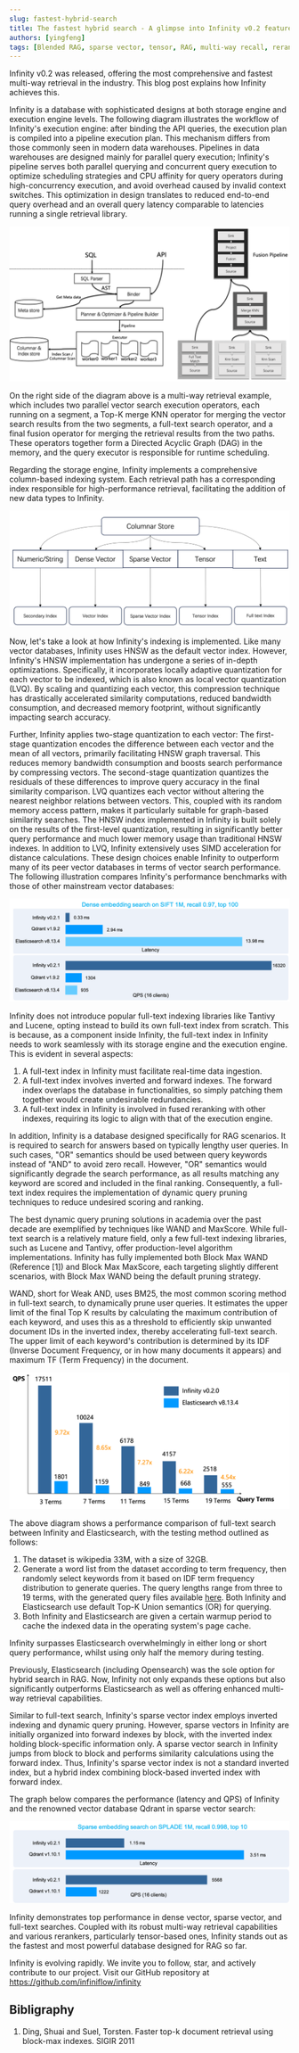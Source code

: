 ```yaml
---
slug: fastest-hybrid-search
title: The fastest hybrid search - A glimpse into Infinity v0.2 features
authors: [yingfeng]
tags: [Blended RAG, sparse vector, tensor, RAG, multi-way recall, reranker, ]
---
```


Infinity v0.2 was released, offering the most comprehensive and fastest multi-way retrieval in the industry. This blog post explains how Infinity achieves this.

Infinity is a database with sophisticated designs at both storage engine and execution engine levels. The following diagram illustrates the workflow of Infinity's execution engine: after binding the API queries, the execution plan is compiled into a pipeline execution plan. This mechanism differs from those commonly seen in modern data warehouses. Pipelines in data warehouses are designed mainly for parallel query execution; Infinity's pipeline serves both parallel querying and concurrent query execution to optimize scheduling strategies and CPU affinity for query operators during high-concurrency execution, and avoid overhead caused by invalid context switches. This optimization in design translates to reduced end-to-end query overhead and an overall query latency comparable to latencies running a single retrieval library.<!--truncate--> 

![](./sql_parser_api_binder.PNG)

On the right side of the diagram above is a multi-way retrieval example, which includes two parallel vector search execution operators, each running on a segment, a Top-K merge KNN operator for merging the vector search results from the two segments, a full-text search operator, and a final fusion operator for merging the retrieval results from the two paths. These operators together form a Directed Acyclic Graph (DAG) in the memory, and the query executor is responsible for runtime scheduling.

Regarding the storage engine, Infinity implements a comprehensive column-based indexing system. Each retrieval path has a corresponding index responsible for high-performance retrieval, facilitating the addition of new data types to Infinity.

![](./columnar_store.PNG)

Now, let's take a look at how Infinity's indexing is implemented. Like many vector databases, Infinity uses HNSW as the default vector index. However, Infinity's HNSW implementation has undergone a series of in-depth optimizations. Specifically, it incorporates locally adaptive quantization for each vector to be indexed, which is also known as local vector quantization (LVQ). By scaling and quantizing each vector, this compression technique has drastically accelerated similarity computations, reduced bandwidth consumption, and decreased memory footprint, without significantly impacting search accuracy. 



Further, Infinity applies two-stage quantization to each vector: The first-stage quantization encodes the difference between each vector and the mean of all vectors, primarily facilitating HNSW graph traversal.  This reduces memory bandwidth consumption and boosts search performance by compressing vectors. The second-stage quantization quantizes the residuals of these differences to improve query accuracy in the final similarity comparison. LVQ quantizes each vector without altering the nearest neighbor relations between vectors. This, coupled with its random memory access pattern, makes it particularly suitable for graph-based similarity searches. The HNSW index implemented in Infinity is built solely on the results of the first-level quantization, resulting in significantly better query performance and much lower memory usage than traditional HNSW indexes. In addition to LVQ, Infinity extensively uses SIMD acceleration for distance calculations. These design choices enable Infinity to outperform many of its peer vector databases in terms of vector search performance. The following illustration compares Infinity's performance benchmarks with those of other mainstream vector databases:

![](./dense_embedding_search.PNG)

Infinity does not introduce popular full-text indexing libraries like Tantivy and Lucene, opting instead to build its own full-text index from scratch. This is because, as a component inside Infinity, the full-text index in Infinity needs to work seamlessly with its storage engine and the execution engine. This is evident in several aspects:

1. A full-text index in Infinity must facilitate real-time data ingestion.
2. A full-text index involves inverted and forward indexes. The forward index overlaps the database in functionalities, so simply patching them together would create undesirable redundancies.
3. A full-text index in Infinity is involved in fused reranking with other indexes, requiring its logic to align with that of the execution engine.

In addition, Infinity is a database designed specifically for RAG scenarios. It is required to search for answers based on typically lengthy user queries. In such cases, "OR" semantics should be used between query keywords instead of "AND" to avoid zero recall. However, "OR" semantics would significantly degrade the search performance, as all results matching any keyword are scored and included in the final ranking. Consequently, a full-text index requires the implementation of dynamic query pruning techniques to reduce undesired scoring and ranking. 

The best dynamic query pruning solutions in academia over the past decade are exemplified by techniques like WAND and MaxScore. While full-text search is a relatively mature field, only a few full-text indexing libraries, such as Lucene and Tantivy, offer production-level algorithm implementations. Infinity has fully implemented both Block Max WAND (Reference [1]) and Block Max MaxScore, each targeting slightly different scenarios, with Block Max WAND being the default pruning strategy.

WAND, short for Weak AND, uses BM25, the most common scoring method in full-text search, to dynamically prune user queries. It estimates the upper limit of the final Top K results by calculating the maximum contribution of each keyword, and uses this as a threshold to efficiently skip unwanted document IDs in the inverted index, thereby accelerating full-text search. The upper limit of each keyword's contribution is determined by its IDF (Inverse Document Frequency, or in how many documents it appears) and maximum TF (Term Frequency) in the document.

![](./qps.png)

The above diagram shows a performance comparison of full-text search between Infinity and Elasticsearch, with the testing method outlined as follows:

1. The dataset is wikipedia 33M, with a size of 32GB.
2. Generate a word list from the dataset according to term frequency, then randomly select keywords from it based on IDF term frequency distribution to generate queries. The query lengths range from three to 19 terms, with the generated query files available [here](https://github.com/infiniflow/benchmark/tree/main/enwiki_queries). Both Infinity and Elasticsearch use default Top-K Union semantics (OR) for querying.
3. Both Infinity and Elasticsearch are given a certain warmup period to cache the indexed data in the operating system's page cache.

Infinity surpasses Elasticsearch overwhelmingly in either long or short query performance, whilst using only half the memory during testing.

Previously, Elasticsearch (including Opensearch) was the sole option for hybrid search in RAG. Now, Infinity not only expands these options but also significantly outperforms Elasticsearch as well as offering enhanced multi-way retrieval capabilities.

Similar to full-text search, Infinity's sparse vector index employs inverted indexing and dynamic query pruning. However, sparse vectors in Infinity are initially organized into forward indexes by block, with the inverted index holding block-specific information only. A sparse vector search in Infinity jumps from block to block and performs similarity calculations using the forward index. Thus, Infinity's sparse vector index is not a standard inverted index, but a hybrid index combining block-based inverted index with forward index. 

The graph below compares the performance (latency and QPS) of Infinity and the renowned vector database Qdrant in sparse vector search:

![](./sparse_embedding_search.png)

Infinity demonstrates top performance in dense vector, sparse vector, and full-text searches. Coupled with its robust multi-way retrieval capabilities and various rerankers, particularly tensor-based ones, Infinity stands out as the fastest and most powerful database designed for RAG so far.

Infinity is evolving rapidly. We invite you to follow, star, and actively contribute to our project. Visit our GitHub repository at https://github.com/infiniflow/infinity

## Bibligraphy

1. Ding, Shuai and Suel, Torsten. Faster top-k document retrieval using block-max indexes. SIGIR 2011



